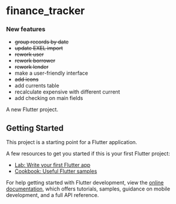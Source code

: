 # finance_tracker

### New features
 - ~~group records by date~~
 - ~~update EXEL import~~
 - ~~rework user~~
 - ~~rework borrower~~
 - ~~rework lender~~
 - make a user-friendly interface 
 - ~~add icons~~
 - add currents table
 - recalculate expensive with different current
 - add checking on main fields

A new Flutter project.

## Getting Started

This project is a starting point for a Flutter application.

A few resources to get you started if this is your first Flutter project:

- [Lab: Write your first Flutter app](https://docs.flutter.dev/get-started/codelab)
- [Cookbook: Useful Flutter samples](https://docs.flutter.dev/cookbook)

For help getting started with Flutter development, view the
[online documentation](https://docs.flutter.dev/), which offers tutorials,
samples, guidance on mobile development, and a full API reference.
